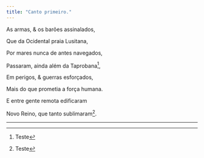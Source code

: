 ```yaml
---
title: "Canto primeiro."
---
```


As armas, & os barões assinalados,

Que da Ocidental praia Lusitana,

Por mares nunca de antes navegados,

Passaram, ainda além da Taprobana[^footnote],

Em perigos, & guerras esforçados,

Mais do que prometia a força humana.

E entre gente remota edificaram

Novo Reino, que tanto sublimaram[^footnote2].

***

[^footnote]: Teste
[^footnote2]: Teste
